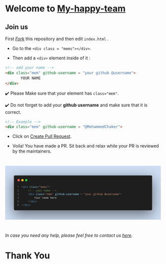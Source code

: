 # Welcome to [My-happy-team](https://github.com/my-happy-team/)

## Join us 

 First *[Fork](https://github.com/my-happy-team/join-us)* this repository and then edit `index.html` .

* Go to the `<div class = "mems"></div>`.

* Then add a `<div>` element inside of it :

```html
<!-- add your name -->
<div class="mem" github-username = "your github @username">
       YOUR NAME 
</div>
```

:heavy_check_mark: Please Make sure that your element has ```class="mem"```.

:heavy_check_mark: Do not forget to add your **github username** and make sure that it is correct.

```html
<!-- Example -->
<div class="mem" github-username = "@MohammedChaker">
```

* Click on [Create Pull Request](https://github.com/my-happy-team/join-us/compare).

* Voila! You have made a PR. Sit back and relax while your PR is reviewed by the maintainers.

#
![](../images/new-mem-en.png)
#

*In case you need any help, please feel free to contact us [here](https://github.com/my-happy-team).*


# Thank You
